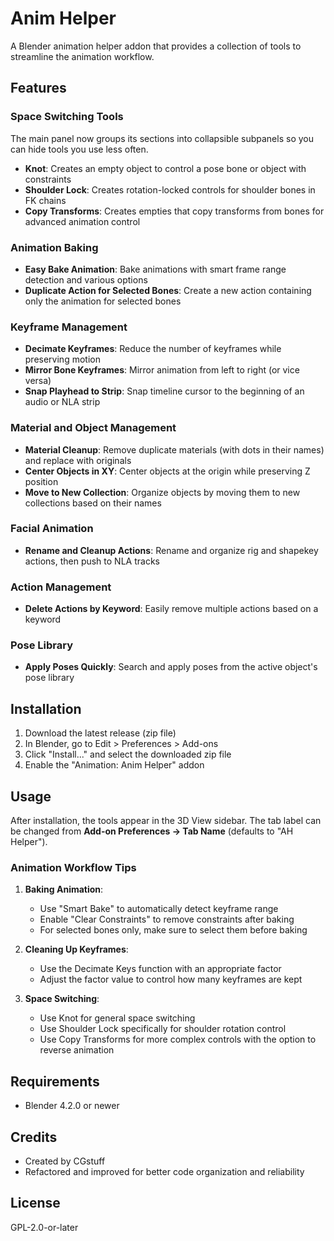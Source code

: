 # Anim Helper

A Blender animation helper addon that provides a collection of tools to streamline the animation workflow.

## Features

### Space Switching Tools
The main panel now groups its sections into collapsible subpanels so you can hide tools you use less often.
- **Knot**: Creates an empty object to control a pose bone or object with constraints
- **Shoulder Lock**: Creates rotation-locked controls for shoulder bones in FK chains
- **Copy Transforms**: Creates empties that copy transforms from bones for advanced animation control

### Animation Baking
- **Easy Bake Animation**: Bake animations with smart frame range detection and various options
- **Duplicate Action for Selected Bones**: Create a new action containing only the animation for selected bones

### Keyframe Management
- **Decimate Keyframes**: Reduce the number of keyframes while preserving motion
- **Mirror Bone Keyframes**: Mirror animation from left to right (or vice versa)
- **Snap Playhead to Strip**: Snap timeline cursor to the beginning of an audio or NLA strip

### Material and Object Management
- **Material Cleanup**: Remove duplicate materials (with dots in their names) and replace with originals
- **Center Objects in XY**: Center objects at the origin while preserving Z position
- **Move to New Collection**: Organize objects by moving them to new collections based on their names

### Facial Animation
- **Rename and Cleanup Actions**: Rename and organize rig and shapekey actions, then push to NLA tracks

### Action Management
- **Delete Actions by Keyword**: Easily remove multiple actions based on a keyword

### Pose Library
- **Apply Poses Quickly**: Search and apply poses from the active object's pose library

## Installation

1. Download the latest release (zip file)
2. In Blender, go to Edit > Preferences > Add-ons
3. Click "Install..." and select the downloaded zip file
4. Enable the "Animation: Anim Helper" addon

## Usage

After installation, the tools appear in the 3D View sidebar. The tab label can be changed from **Add-on Preferences → Tab Name** (defaults to "AH Helper").

### Animation Workflow Tips

1. **Baking Animation**:
   - Use "Smart Bake" to automatically detect keyframe range
   - Enable "Clear Constraints" to remove constraints after baking
   - For selected bones only, make sure to select them before baking

2. **Cleaning Up Keyframes**:
   - Use the Decimate Keys function with an appropriate factor
   - Adjust the factor value to control how many keyframes are kept

3. **Space Switching**:
   - Use Knot for general space switching
   - Use Shoulder Lock specifically for shoulder rotation control
   - Use Copy Transforms for more complex controls with the option to reverse animation

## Requirements

- Blender 4.2.0 or newer

## Credits

- Created by CGstuff
- Refactored and improved for better code organization and reliability

## License

GPL-2.0-or-later